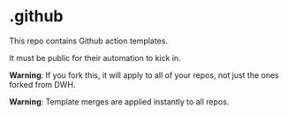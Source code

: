 # .github

This repo contains Github action templates.

It must be public for their automation to kick in.

**Warning**: If you fork this, it will apply to all of your repos,
not just the ones forked from DWH.

**Warning**: Template merges are applied instantly to all repos.
